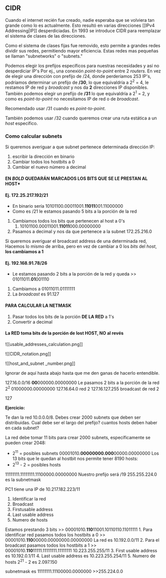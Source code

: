
## CIDR

Cuando el internet recién fue creado, nadie esperaba que se volviera tan grande como lo es actualmente.
Esto resultó en varias direcciones [[IPv4 Addressing|IP]] desperdiciadas.
En 1993 se introduce CIDR para reemplazar el sistema de clases de las direcciones.

Como el sistema de clases fijas fue removido, esto permite a grandes redes dividir sus redes, permitiendo mayor eficiencia. Estas redes mas pequeñas se llaman "subnetworks" o "subnets."

Podemos elegir los prefijos específicos para nuestras necesidades y así no desperdiciar IP's
Por ej., una conexión *point-to-point* entre 2 *routers*. 
En vez de elegir una dirección con prefijo de /24, donde perderíamos 253 IP's, podríamos determinar un prefijo de **/30**, lo que equivaldría a 2<sup>2</sup> = 4, le restamos IP de red y *broadcast* y nos da **2** direcciones IP disponibles.
También podemos elegir un prefijo de **/31** lo que equivaldría a 2<sup>1</sup> = 2, y como es *point-to-point*
no necesitamos IP de red o de *broadcast*.

Recomendado usar /31 cuando es *point-to-point*.

También podemos usar /32 cuando queremos crear una ruta estática a un *host* especifico.

### Como calcular subnets
Si queremos averiguar a que subnet pertenece determinada dirección IP:
1. escribir la dirección en binario
2. Cambiar todos los hostbits a 0
3. Cambiar el nuevo número a decimal

#### **EN *BOLD* QUEDARÁN MARCADOS LOS BITS QUE SE LE PRESTAN AL HOST***

#### Ej. 172.25.217.192/21
- En binario sería 10101100.00011001.**11011**001.11000000
- Como es /21 le estamos pasando 5 bits a la porción de la red
1. Cambiamos todos los bits que pertenecen al host a 0's
	1. 10101100.00011001.**11011**000.00000000
2. Pasamos a decimal y nos da que pertenece a la subnet 172.25.216.0

Si queremos averiguar el broadcast address de una determinada red, Hacemos lo mismo de arriba, pero en vez de cambiar a 0 los *bits* del *host*, **los cambiamos a 1**
#### Ej. 192.168.**91.78/26** 
- Le estamos pasando 2 bits a la porción de la red y queda >> 01011011.**01**001110
1. Cambiamos a 01011011.01111111
2. La *broadcast* es 91.127

#### PARA CALCULAR LA NETMASK
1. Pasar todos los bits de la porción **DE LA RED** a 1's
2. Convertir a decimal
#### **La RED toma bits de la porción de lost HOST, NO al revés**


![[usable_addresses_calculation.png]]


![[CIDR_notation.png]]

![[host_and_subnet _number.png]]


Ignorar de aquí hasta abajo hasta que me den ganas de hacerlo entendible.


127.16.0.0/16
**00**000000.00000000
Le pasamos 2 bits a la porción de la red 2<sup>2</sup>
01000000.00000000
127.16.64.0 red 2
127.16.127.255 broadcast de red 2

127

**Ejercicio:**

Te dan la red 10.0.0.0/8. Debes crear 2000 subnets que deben ser distribuidas.
Cual debe ser el largo del prefijo?
cuantos hosts deben haber en cada subnet?

La red debe tomar 11 bits para crear 2000 subnets, específicamente se pueden crear 2048: 
- 2<sup>11</sup> = posibles subnets
00001010.**00000000.000**00000.00000000
Los 13 bits que le quedan al hostbit nos permite tener 8190 hosts:
- 2<sup>13</sup> - 2 =  posibles hosts

11111111.11111111.11100000.00000000
Nuestro prefijo será /19
255.255.224.0 es la subnetmask

PC1 tiene una IP de 10.217.182.223/11

1. Identificar la red
2. Broadcast
3. Firstusable address
4. Last usable address
5. Numero de hosts

Estamos prestando 3 bits >> 00001010.**110**11001.10110110.11011111
1. 
Para identificar red pasamos todos los hostbits a 0 >> 00001010.**110**00000.00000000.00000000
La red es 10.192.0.0/11
2. 
Para el broadcast pasamos todos los hostbits a 1 >> 00001010.**110**11111.11111111.11111111
10.223.255.255/11
3. 
First usable address es 10.192.0.1/11
4. 
Last usable address es 10.223.255.254/11
5. 
Numero de hosts 2<sup>21</sup> - 2 es 2.097.150

subnetmask es 11111111.11100000.0000000 >>255.224.0.0
